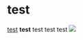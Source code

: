 <h1>test</h1>
<a href="http://test.ru/">test</a>
<b>test</b>
test test test <img src="http://test1.ru/">